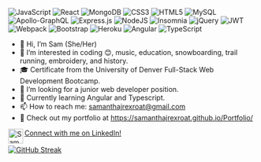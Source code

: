 ![JavaScript](https://img.shields.io/badge/javascript-%23323330.svg?style=for-the-badge&logo=javascript&logoColor=%23F7DF1E)
![React](https://img.shields.io/badge/react-%2320232a.svg?style=for-the-badge&logo=react&logoColor=%2361DAFB)
![MongoDB](https://img.shields.io/badge/MongoDB-%234ea94b.svg?style=for-the-badge&logo=mongodb&logoColor=white)
![CSS3](https://img.shields.io/badge/css3-%231572B6.svg?style=for-the-badge&logo=css3&logoColor=white)
![HTML5](https://img.shields.io/badge/html5-%23E34F26.svg?style=for-the-badge&logo=html5&logoColor=white)
![MySQL](https://img.shields.io/badge/mysql-%2300f.svg?style=for-the-badge&logo=mysql&logoColor=white)
![Apollo-GraphQL](https://img.shields.io/badge/-ApolloGraphQL-311C87?style=for-the-badge&logo=apollo-graphql)
![Express.js](https://img.shields.io/badge/express.js-%23404d59.svg?style=for-the-badge&logo=express&logoColor=%2361DAFB)
![NodeJS](https://img.shields.io/badge/node.js-6DA55F?style=for-the-badge&logo=node.js&logoColor=white)
![Insomnia](https://img.shields.io/badge/Insomnia-black?style=for-the-badge&logo=insomnia&logoColor=5849BE)
![jQuery](https://img.shields.io/badge/jquery-%230769AD.svg?style=for-the-badge&logo=jquery&logoColor=white)
![JWT](https://img.shields.io/badge/JWT-black?style=for-the-badge&logo=JSON%20web%20tokens)
![Webpack](https://img.shields.io/badge/webpack-%238DD6F9.svg?style=for-the-badge&logo=webpack&logoColor=black)
![Bootstrap](https://img.shields.io/badge/bootstrap-%23563D7C.svg?style=for-the-badge&logo=bootstrap&logoColor=white)
![Heroku](https://img.shields.io/badge/heroku-%23430098.svg?style=for-the-badge&logo=heroku&logoColor=white)
![Angular](https://img.shields.io/badge/angular-%23DD0031.svg?style=for-the-badge&logo=angular&logoColor=white)
![TypeScript](https://img.shields.io/badge/typescript-%23007ACC.svg?style=for-the-badge&logo=typescript&logoColor=white)

- 👋 Hi, I’m Sam (She/Her)
- 👀 I’m interested in coding 😊, music, education, snowboarding, trail running, embroidery, and history.
- 🎓 Certificate from the University of Denver Full-Stack Web Development Bootcamp.
- 💞️ I’m looking for a junior web developer position.
- 🌱 Currently learning Angular and Typescript.
- 📫 How to reach me: samanthajrexroat@gmail.com
- 📱 Check out my portfolio at https://samanthajrexroat.github.io/Portfolio/

<a href="https://www.linkedin.com/in/samanthajrexroat"><img align="left" src="https://raw.githubusercontent.com/yushi1007/yushi1007/main/images/linkedin.svg" alt="Samantha Rexroat | LinkedIn" width="30px"/>Connect with me on LinkedIn!</a>
<br>
<br>
[![GitHub Streak](http://github-readme-streak-stats.herokuapp.com?user=samanthajrexroat&theme=dark&background=000000)](https://git.io/streak-stats)
<!-- [![Top Langs](https://github-readme-stats.vercel.app/api/top-langs/?username=samanthajrexroat&layout=compact&theme=vision-friendly-dark)](https://github.com/anuraghazra/github-readme-stats) -->

<!---
samanthajrexroat/samanthajrexroat is a ✨ special ✨ repository because its `README.md` (this file) appears on your GitHub profile.
You can click the Preview link to take a look at your changes.
--->

